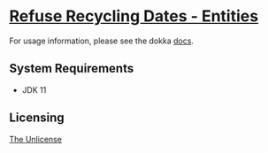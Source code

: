 # [Refuse Recycling Dates - Entities](https://github.com/chrisdenman/rrd-entities)

For usage information, please see the dokka [docs](https://chrisdenman.github.io/rrd-entities/dokka/html/rrd-entities/index.html).


## System Requirements

-   JDK 11


## Licensing

[The Unlicense](LICENSE)
